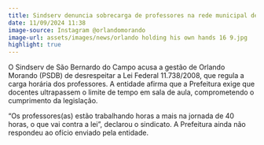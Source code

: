 ```yaml
---
title: Sindserv denuncia sobrecarga de professores na rede municipal de São Bernardo
date: 11/09/2024 11:38
image-source: Instagram @orlandomorando
image-url: assets/images/news/orlando holding his own hands 16 9.jpg
highlight: true
---
```


O Sindserv de São Bernardo do Campo acusa a gestão de Orlando Morando (PSDB) de desrespeitar a Lei Federal 11.738/2008, que regula a carga horária dos professores. A entidade afirma que a Prefeitura exige que docentes ultrapassem o limite de tempo em sala de aula, comprometendo o cumprimento da legislação.

“Os professores(as) estão trabalhando horas a mais na jornada de 40 horas, o que vai contra a lei”, declarou o sindicato. A Prefeitura ainda não respondeu ao ofício enviado pela entidade.